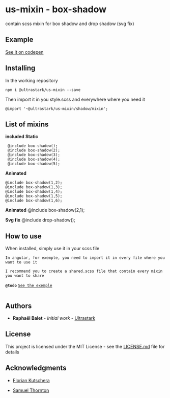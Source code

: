 # us-mixin - box-shadow

contain scss mixin for box shadow and drop shadow (svg fix)

## Example

[See it on codepen](https://codepen.io/rbalet/pen/VgKvyZ)

## Installing

In the working repository

```
npm i @ultrastark/us-mixin --save
```

Then import it in you style.scss and everywhere where you need it

```
@import '~@ultrastark/us-mixin/shadow/mixin';
```

## List of mixins

**included**
**Static**

```
 @include box-shadow();
 @include box-shadow(2);
 @include box-shadow(3);
 @include box-shadow(4);
 @include box-shadow(5);
```

**Animated**

```
@include box-shadow(1,2);
@include box-shadow(1,3);
@include box-shadow(1,4);
@include box-shadow(1,5);
@include box-shadow(1,6);
```

**Animated**
@include box-shadow(2,1);

**Svg fix**
@include drop-shadow();

## How to use

When installed, simply use it in your scss file

`In angular, for exemple, you need to import it in every file where you want to use it`

`I recommend you to create a shared.scss file that contain every mixin you want to share`

**`@todo`** [`See the exemple`](https://github.com/rbalet/us-mixin)

```

```

## Authors

- **Raphaël Balet** - _Initial work_ - [Ultrastark](https://ultrastark.ch)

## License

This project is licensed under the MIT License - see the [LICENSE.md](LICENSE.md) file for details

## Acknowledgments

- [Florian Kutschera](https://medium.com/@Florian/freebie-google-material-design-shadow-helper-2a0501295a2d)

- [Samuel Thornton](https://codepen.io/sdthornton/pen/wBZdXq)
